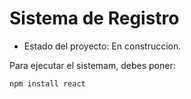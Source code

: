<h1>Sistema de Registro</h1>

- Estado del proyecto: En construccion.

Para ejecutar el sistemam, debes poner:

```npm install react```

